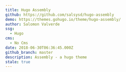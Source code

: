 ```yaml
---
title: Hugo Assembly
github: https://github.com/salsysd/hugo-assembly
demo: https://themes.gohugo.io/theme/hugo-assembly/
author: Salomon Valverde
ssg:
  - Hugo
cms:
  - No Cms
date: 2018-06-30T06:36:45.000Z
github_branch: master
description: Assembly - a hugo theme
stale: true
---
```

